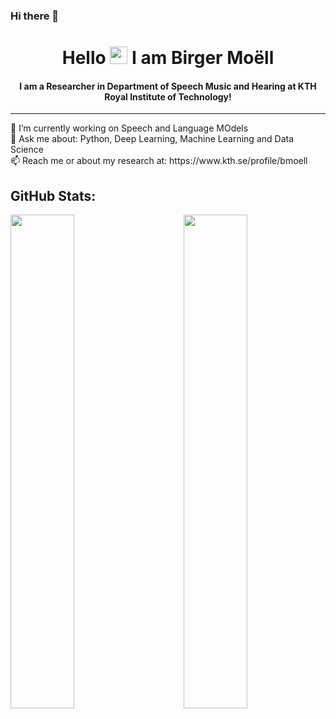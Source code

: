 ### Hi there 👋

<!--
**BirgerMoell/BirgerMoell** is a ✨ _special_ ✨ repository because its `README.md` (this file) appears on your GitHub profile.

Here are some ideas to get you started:

- 🔭 I’m currently working on ...
- 🌱 I’m currently learning ...
- 👯 I’m looking to collaborate on ...
- 🤔 I’m looking for help with ...
- 💬 Ask me about ...
- 📫 How to reach me: ...
- 😄 Pronouns: ...
- ⚡ Fun fact: ...
-->

<!--
**shivammehta007/shivammehta007** is a ✨ _special_ ✨ repository because its `README.md` (this file) appears on your GitHub profile.

Here are some ideas to get you started:

- 🔭 I’m currently working on ...
- 🌱 I’m currently learning ...
- 👯 I’m looking to collaborate on ...
- 🤔 I’m looking for help with ...
- 💬 Ask me about ...
- 📫 How to reach me: ...
- 😄 Pronouns: ...
- ⚡ Fun fact: ...
-->


<h1 align="center">Hello <img src="https://media.giphy.com/media/hvRJCLFzcasrR4ia7z/giphy.gif" width="28"> I am Birger Moëll</h1>

<h4 align="center">I am a Researcher in Department of Speech Music and Hearing at KTH Royal Institute of Technology!  </h4>
<hr>
<p>
🔭 I’m currently working on Speech and Language MOdels <br/> 
💬 Ask me about: Python, Deep Learning, Machine Learning and Data Science <br/>
📫 Reach me or about my research at: https://www.kth.se/profile/bmoell <br/>
</p>


## GitHub Stats:

<img  src="https://github-readme-stats.vercel.app/api?username=birgermoell&show_icons=true&hide_border=true&theme=tokyonight" width="45%" align="right" >

<img  src="https://github-readme-streak-stats.herokuapp.com/?user=birgermoell&hide_border=true&theme=tokyonight" width="45%" >
<br />
